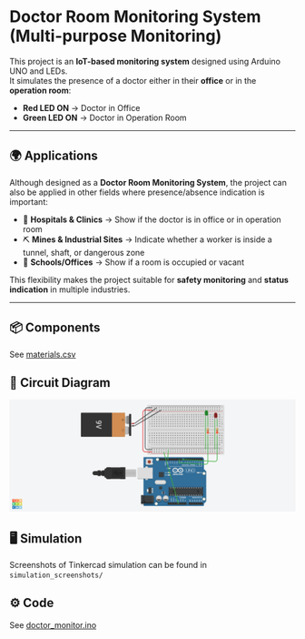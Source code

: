 # Doctor Room Monitoring System (Multi-purpose Monitoring)

This project is an **IoT-based monitoring system** designed using Arduino UNO and LEDs.  
It simulates the presence of a doctor either in their **office** or in the **operation room**:

- **Red LED ON** → Doctor in Office  
- **Green LED ON** → Doctor in Operation Room  

---

## 🌍 Applications
Although designed as a **Doctor Room Monitoring System**, the project can also be applied in other fields where presence/absence indication is important:

- 🏥 **Hospitals & Clinics** → Show if the doctor is in office or in operation room  
- ⛏️ **Mines & Industrial Sites** → Indicate whether a worker is inside a tunnel, shaft, or dangerous zone  
- 🏫 **Schools/Offices** → Show if a room is occupied or vacant  

This flexibility makes the project suitable for **safety monitoring** and **status indication** in multiple industries.

---

## 📦 Components
See [materials.csv](materials.csv)

## 🔌 Circuit Diagram
![Circuit Diagram](_IoT%20Smart%20monitoring%20devic%20.png)


## 🖥️ Simulation
Screenshots of Tinkercad simulation can be found in `simulation_screenshots/`

## ⚙️ Code
See [doctor_monitor.ino](doctor_monitor.ino)
